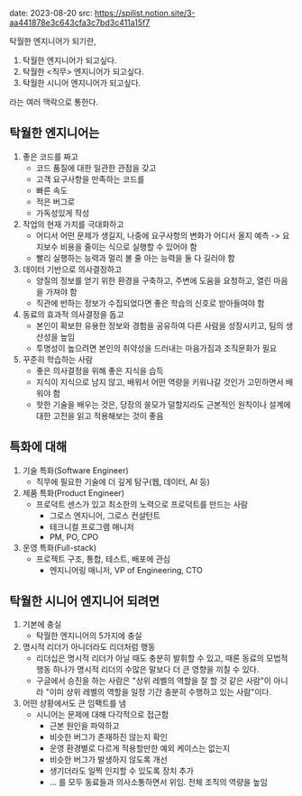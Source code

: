 date: 2023-08-20
src: https://spilist.notion.site/3-aa441878e3c643cfa3c7bd3c411a15f7

탁월한 엔지니어가 되기란,

1. 탁월한 엔지니어가 되고싶다.
2. 탁월한 <직무> 엔지니어가 되고싶다.
3. 탁월한 시니어 엔지니어가 되고싶다.

라는 여러 맥락으로 통한다.

## 탁월한 엔지니어는

1. 좋은 코드를 짜고
    - 코드 품질에 대한 일관한 관점을 갖고
    - 고객 요구사항을 만족하는 코드를
    - 빠른 속도
    - 적은 버그로
    - 가독성있게 작성
2. 작업의 현재 가치를 극대화하고
    - 어디서 어떤 문제가 생길지, 나중에 요구사항의 변화가 어디서 올지 예측 -> 요지보수 비용을 줄이는 식으로 실행할 수 있어야 함
    - 빨리 실행하는 능력과 멀리 볼 줄 아는 능력을 둘 다 길러야 함
3. 데이터 기반으로 의사결정하고
    - 양질의 정보를 얻기 위한 환경을 구축하고, 주변에 도움을 요청하고, 열린 마음을 가져야 함
    - 직관에 반하는 정보가 수집되었다면 좋은 학습의 신호로 받아들여야 함
4. 동료의 효과적 의사결정을 돕고
    - 본인이 확보한 유용한 정보와 경험을 공유하여 다른 사람을 성장시키고, 팀의 생산성을 높임
    - 투명성이 높으려면 본인의 취약성을 드러내는 마음가짐과 조직문화가 필요
5. 꾸준히 학습하는 사람
    - 좋은 의사결정을 위해 좋은 지식을 습득
    - 지식이 지식으로 남지 않고, 배워서 어떤 역량을 키워나갈 것인가 고민하면서 배워야 함
    - 핫한 기술을 배우는 것은, 당장의 쓸모가 덜할지라도 근본적인 원칙이나 설계에 대한 고전을 읽고 적용해보는 것이 좋음

## 특화에 대해

1. 기술 특화(Software Engineer)
    - 직무에 필요한 기술에 더 깊게 탐구(웹, 데이터, AI 등)
2. 제품 특화(Product Engineer)
    - 프로덕트 센스가 있고 최소한의 노력으로 프로덕트를 만드는 사람
        - 그로스 엔지니어, 그로스 컨설턴트
        - 테크니컬 프로그램 매니저
        - PM, PO, CPO
3. 운영 특화(Full-stack)
    - 프로젝트 구조, 통합, 테스트, 배포에 관심
        - 엔지니어링 매니저, VP of Engineering, CTO

## 탁월한 시니어 엔지니어 되려면

1. 기본에 충실
    - 탁월한 엔지니어의 5가지에 충실
2. 명시적 리더가 아니더라도 리더처럼 행동
    - 리더십은 명시적 리더가 아닐 때도 충분히 발휘할 수 있고, 때론 동료의 모법적 행동 하나가 명시적 리더의 수많은 말보다 더 큰 영향을 끼칠 수 있다.
    - 구글에서 승진을 하는 사람은 "상위 레벨의 역할을 잘 할 것 같은 사람"이 아니라 "이미 상위 레벨의 역할을 일정 기간 충분히 수행하고 있는 사람"이다.
3. 어떤 상황에서도 큰 임팩트를 냄
    - 시니어는 문제에 대해 다각적으로 접근함
        - 근본 원인을 파악하고
        - 비슷한 버그가 존재하진 않는지 확인
        - 운영 환경별로 다르게 적용할만한 예외 케이스는 없는지
        - 비슷한 버그가 발생하지 않도록 개선
        - 생기더라도 일찍 인지할 수 있도록 장치 추가
        - ... 를 모두 동료들과 의사소통하면서 위임. 전체 조직의 역량을 높임
